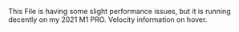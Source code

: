 This File is having some slight performance issues, but it is running decently on my 2021 M1 PRO. Velocity information on hover.
